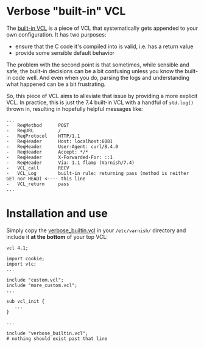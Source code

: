 # Verbose "built-in" VCL

The [built-in VCL](https://varnish-cache.org/docs/trunk/users-guide/vcl-built-in-code.html)
is a piece of VCL that systematically gets appended to your own configuration.
It has two purposes:
- ensure that the C code it's compiled into is valid, i.e. has a return value
- provide some sensible default behavior

The problem with the second point is that sometimes, while sensible and safe,
the built-in decisions can be a bit confusing unless you know the built-in
code well. And even when you do, parsing the logs and understanding what
happened can be a bit frustrating.

So, this piece of VCL aims to alleviate that issue by providing a more explicit
VCL. In practice, this is just the 7.4 built-in VCL with a handful of
`std.log()` thrown in, resulting in hopefully helpful messages like:

```
...
-   ReqMethod      POST
-   ReqURL         /
-   ReqProtocol    HTTP/1.1
-   ReqHeader      Host: localhost:6081
-   ReqHeader      User-Agent: curl/8.4.0
-   ReqHeader      Accept: */*
-   ReqHeader      X-Forwarded-For: ::1
-   ReqHeader      Via: 1.1 flamp (Varnish/7.4)
-   VCL_call       RECV
-   VCL_Log        built-in rule: returning pass (method is neither GET nor HEAD) <---- this line
-   VCL_return     pass
...
```

# Installation and use

Simply copy the [verbose_builtin.vcl](./verbose_builtin.vcl) in your
`/etc/varnish/` directory and include it **at the bottom** of your top VCL:

```
vcl 4.1;

import cookie;
import vtc;
...

include "custom.vcl";
include "more_custom.vcl";
...

sub vcl_init {
   ...
}

...

include "verbose_builtin.vcl";
# nothing should exist past that line
```
